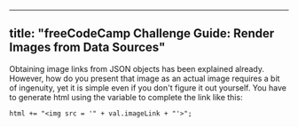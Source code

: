 
---
title: "freeCodeCamp Challenge Guide: Render Images from Data Sources"
---

Obtaining image links from JSON objects has been explained already. However, how do you present that image as an actual image requires a bit of ingenuity, yet it is simple even if you don't figure it out yourself. You have to generate html using the variable to complete the link like this:

    html += "<img src = '" + val.imageLink + "'>";
